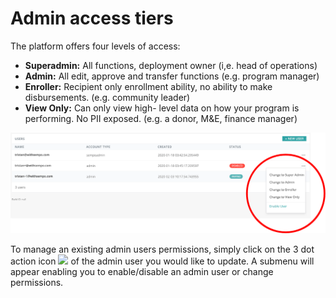# Admin access tiers

The platform offers four levels of access:

* **Superadmin:**  All functions, deployment owner \(i,e. head of operations\)
* **Admin:** All edit, approve and transfer functions \(e.g. program manager\)
* **Enroller:** Recipient only enrollment ability, no ability to make disbursements. \(e.g. community leader\)
* **View Only:** Can only view high- level data on how your program is performing. No PII exposed.  \(e.g. a donor, M&E, finance manager\) 

![Admin User List \(on the settings page\)](../../.gitbook/assets/13re-pe8umzqchlem4zblbfnzs3tpvwhghusscdfjyjs97nkd.png)

To manage an existing admin users permissions, simply click on the 3 dot action icon ![](https://lh4.googleusercontent.com/ii1F9h9-VKnlpA-g9PAA5_XtzFT9Tu-AKJjAvWun-ccrG6KS68PFzrhhL11UemVz4FcU6bMKT6w7NyqWJFSnioSqM8PfKrPz8C_WxDzGUpQwX8mr0HREiYhYJ0oLPicqO27BCvM) of the admin user you would like to update. A submenu will appear enabling you to enable/disable an admin user or change permissions.

